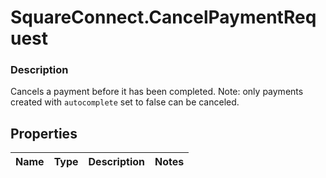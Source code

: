 # SquareConnect.CancelPaymentRequest

### Description

Cancels a payment before it has been completed. Note: only payments created with `autocomplete` set to false can be canceled.

## Properties
Name | Type | Description | Notes
------------ | ------------- | ------------- | -------------


